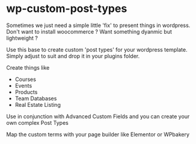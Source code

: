 # wp-custom-post-types

Sometimes we just need a simple little 'fix' to present things in wordpress.
Don't want to install woocommerce ?
Want something dyanmic but lightweight ?

Use this base to create custom 'post types' for your wordpress template. 
Simply adjust to suit and drop it in your plugins folder.

Create things like 
- Courses
- Events
- Products
- Team Databases
- Real Estate Listing

Use in conjunction with Advanced Custom Fields and you can create your own complex Post Types

Map the custom terms with your page builder like Elementor or WPbakery

